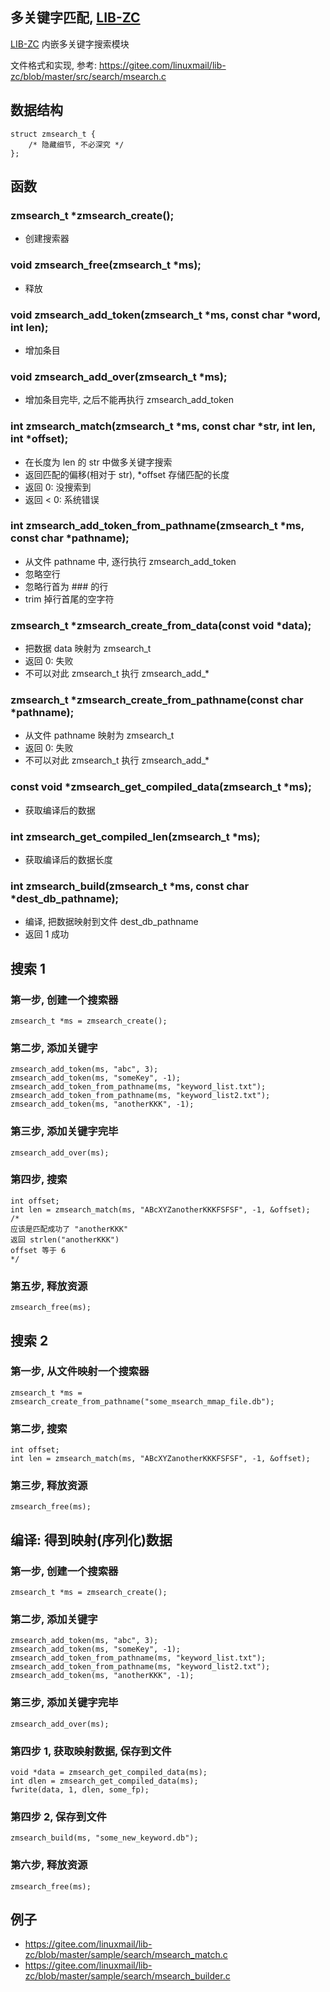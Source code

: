 <A name="readme_md" id="readme_md"></A>

## 多关键字匹配, [LIB-ZC](https://gitee.com/linuxmail/lib-zc#readme_md)

[LIB-ZC](https://gitee.com/linuxmail/lib-zc#readme_md) 内嵌多关键字搜索模块

文件格式和实现, 参考:  https://gitee.com/linuxmail/lib-zc/blob/master/src/search/msearch.c

## 数据结构

```
struct zmsearch_t {
    /* 隐藏细节, 不必深究 */
};
```

## 函数

### zmsearch_t *zmsearch_create();

* 创建搜索器

### void zmsearch_free(zmsearch_t *ms);

* 释放

### void zmsearch_add_token(zmsearch_t *ms, const char *word, int len);

* 增加条目

### void zmsearch_add_over(zmsearch_t *ms);

* 增加条目完毕, 之后不能再执行 zmsearch_add_token

### int zmsearch_match(zmsearch_t *ms, const char *str, int len, int *offset);

* 在长度为 len 的 str 中做多关键字搜索
* 返回匹配的偏移(相对于 str), *offset 存储匹配的长度
* 返回 0: 没搜索到
* 返回 &lt; 0: 系统错误

### int zmsearch_add_token_from_pathname(zmsearch_t *ms, const char *pathname);

* 从文件 pathname 中, 逐行执行 zmsearch_add_token
* 忽略空行
* 忽略行首为 ### 的行
* trim 掉行首尾的空字符

### zmsearch_t *zmsearch_create_from_data(const void *data);

* 把数据 data 映射为 zmsearch_t
* 返回 0: 失败
* 不可以对此 zmsearch_t 执行 zmsearch_add_*

### zmsearch_t *zmsearch_create_from_pathname(const char *pathname);

* 从文件 pathname 映射为 zmsearch_t
* 返回 0: 失败
* 不可以对此 zmsearch_t 执行 zmsearch_add_*

### const void *zmsearch_get_compiled_data(zmsearch_t *ms);

* 获取编译后的数据

### int zmsearch_get_compiled_len(zmsearch_t *ms);

* 获取编译后的数据长度

### int zmsearch_build(zmsearch_t *ms, const char *dest_db_pathname);

* 编译, 把数据映射到文件 dest_db_pathname
* 返回 1 成功

## 搜索 1

### 第一步, 创建一个搜索器

```
zmsearch_t *ms = zmsearch_create();
```

### 第二步, 添加关键字

```
zmsearch_add_token(ms, "abc", 3);
zmsearch_add_token(ms, "someKey", -1);
zmsearch_add_token_from_pathname(ms, "keyword_list.txt");
zmsearch_add_token_from_pathname(ms, "keyword_list2.txt");
zmsearch_add_token(ms, "anotherKKK", -1);
```

### 第三步, 添加关键字完毕

```
zmsearch_add_over(ms);
```

### 第四步, 搜索

```
int offset;
int len = zmsearch_match(ms, "ABcXYZanotherKKKFSFSF", -1, &offset);
/*
应该是匹配成功了 "anotherKKK"
返回 strlen("anotherKKK")
offset 等于 6
*/
```

### 第五步, 释放资源

```
zmsearch_free(ms);
```

## 搜索 2

### 第一步, 从文件映射一个搜索器

```
zmsearch_t *ms = zmsearch_create_from_pathname("some_msearch_mmap_file.db");
```

### 第二步, 搜索

```
int offset;
int len = zmsearch_match(ms, "ABcXYZanotherKKKFSFSF", -1, &offset);
```

### 第三步, 释放资源

```
zmsearch_free(ms);
```

## 编译: 得到映射(序列化)数据

### 第一步, 创建一个搜索器

```
zmsearch_t *ms = zmsearch_create();
```

### 第二步, 添加关键字

```
zmsearch_add_token(ms, "abc", 3);
zmsearch_add_token(ms, "someKey", -1);
zmsearch_add_token_from_pathname(ms, "keyword_list.txt");
zmsearch_add_token_from_pathname(ms, "keyword_list2.txt");
zmsearch_add_token(ms, "anotherKKK", -1);
```

### 第三步, 添加关键字完毕

```zmsearch_add_over(ms);```

### 第四步 1, 获取映射数据, 保存到文件

```
void *data = zmsearch_get_compiled_data(ms);
int dlen = zmsearch_get_compiled_data(ms);
fwrite(data, 1, dlen, some_fp);
```

### 第四步 2, 保存到文件

```
zmsearch_build(ms, "some_new_keyword.db");
```

### 第六步, 释放资源
```
zmsearch_free(ms);
```

## 例子

* https://gitee.com/linuxmail/lib-zc/blob/master/sample/search/msearch_match.c
* https://gitee.com/linuxmail/lib-zc/blob/master/sample/search/msearch_builder.c

